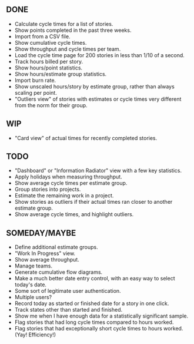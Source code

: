 DONE
----
* Calculate cycle times for a list of stories.
* Show points completed in the past three weeks.
* Import from a CSV file.
* Show cumulative cycle times.
* Show throughput and cycle times per team.
* Load the cycle time page for 200 stories in less than 1/10 of a second.
* Track hours billed per story.
* Show hours/point statistics.
* Show hours/estimate group statistics.
* Import burn rate.
* Show unscaled hours/story by estimate group, rather than always scaling per point.
* "Outliers view" of stories with estimates or cycle times very different from the norm for their group.

WIP
---
* "Card view" of actual times for recently completed stories.

TODO
----
* "Dashboard" or "Information Radiator" view with a few key statistics.
* Apply holidays when measuring throughput.
* Show average cycle times per estimate group.
* Group stories into projects.
* Estimate the remaining work in a project.
* Show stories as outliers if their actual times ran closer to another estimate group.
* Show average cycle times, and highlight outliers.

SOMEDAY/MAYBE
-------------
* Define additional estimate groups.
* "Work In Progress" view.
* Show average throughput.
* Manage teams.
* Generate cumulative flow diagrams.
* Make a much better date entry control, with an easy way to select today's date.
* Some sort of legitimate user authentication.
* Multiple users?
* Record today as started or finished date for a story in one click.
* Track states other than started and finished.
* Show me when I have enough data for a statistically significant sample.
* Flag stories that had long cycle times compared to hours worked.
* Flag stories that had exceptionally short cycle times to hours worked. (Yay! Efficiency!)
